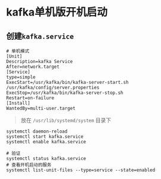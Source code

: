 # kafka单机版开机启动
## 创建`kafka.service`

```
# 单机模式
[Unit]
Description=kafka Service
After=network.target
[Service]
type=simple
ExecStart=/usr/kafka/bin/kafka-server-start.sh /usr/kafka/config/server.properties
ExecStop=/usr/kafka/bin/kafka-server-stop.sh
Restart=on-failure
[Install]
WantedBy=multi-user.target
```
> 放在 `/usr/lib/systemd/system` 目录下

```
systemctl daemon-reload
systemctl start kafka.service
systemctl enable kafka.service

# 验证
systemctl status kafka.service
# 查看开机启动的服务
systemctl list-unit-files --type=service --state=enabled
```